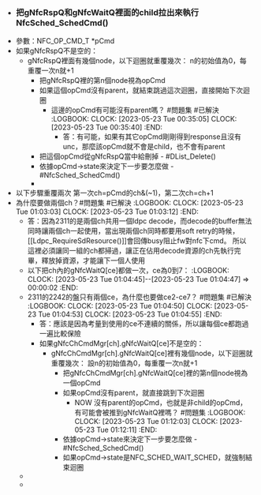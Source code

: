 - ### 把gNfcRspQ和gNfcWaitQ裡面的child拉出來執行NfcSched_SchedCmd()
- 參數：NFC_OP_CMD_T *pCmd
- 如果gNfcRspQ不是空的：
	- gNfcRspQ裡面有幾個node，以下迴圈就重覆幾次：
	  n的初始值為0，每重覆一次n就+1
		- 把gNfcRspQ裡的第n個node視為opCmd
		- 如果這個opCmd沒有parent，就結束跳過這次迴圈，直接開始下次迴圈
			- 這邊的opCmd有可能沒有parent嗎？ #問題集 #已解決
			  :LOGBOOK:
			  CLOCK: [2023-05-23 Tue 00:35:05]
			  CLOCK: [2023-05-23 Tue 00:35:40]
			  :END:
				- 答：有可能，如果有其它opCmd剛剛得到response且沒有unc，那麼該opCmd就不會是child，也不會有parent
		- 把這個opCmd從gNfcRspQ當中給刪掉 - #DList_Delete()
		- 依據opCmd->state來決定下一步要怎麼做 - #NfcSched_SchedCmd()
		-
- 以下步驟重覆兩次
  第一次ch=pCmd的ch&(~1)，第二次ch=ch+1
- 為什麼要做兩個ch？#問題集 #已解決
  :LOGBOOK:
  CLOCK: [2023-05-23 Tue 01:03:03]
  CLOCK: [2023-05-23 Tue 01:03:12]
  :END:
	- 答：因為2311的是兩個ch共用一個ldpc decode，而decode的buffer無法同時讓兩個ch一起使用，當出現兩個ch同時都要用soft retry的時候，[[Ldpc_RequireSdResource()]]會回傳busy阻止fw對nfc下cmd。
	  所以這裡必須讓同一組的ch都掃過，讓正在佔用decode資源的ch先執行完畢，釋放掉資源，才能讓下一個人使用
	- 以下把ch內的gNfcWaitQ[ce]都做一次，ce為0到7：
	  :LOGBOOK:
	  CLOCK: [2023-05-23 Tue 01:04:45]--[2023-05-23 Tue 01:04:47] =>  00:00:02
	  :END:
	- 2311的2242的盤只有兩個ce，為什麼也要做ce2-ce7？ #問題集 #已解決
	  :LOGBOOK:
	  CLOCK: [2023-05-23 Tue 01:04:50]
	  CLOCK: [2023-05-23 Tue 01:04:53]
	  CLOCK: [2023-05-23 Tue 01:04:55]
	  :END:
		- 答：應該是因為考量到使用的ce不連續的關係，所以讓每個ce都跑過一遍比較保險
		- 如果gNfcChCmdMgr[ch].gNfcWaitQ[ce]不是空的：
			- gNfcChCmdMgr[ch].gNfcWaitQ[ce]裡有幾個node，以下迴圈就重覆幾次：
			  設n的初始值為0，每重覆一次n就+1
				- 把gNfcChCmdMgr[ch].gNfcWaitQ[ce]裡的第n個node視為一個opCmd
				- 如果opCmd沒有parent，就直接跳到下次迴圈
					- NOW 沒有parent的opCmd，也就是非child的opCmd，有可能會被推到gNfcWaitQ裡嗎？ #問題集
					  :LOGBOOK:
					  CLOCK: [2023-05-23 Tue 01:12:03]
					  CLOCK: [2023-05-23 Tue 01:12:11]
					  :END:
				- 依據opCmd->state來決定下一步要怎麼做 - #NfcSched_SchedCmd()
				- 如果opCmd->state是NFC_SCHED_WAIT_SCHED，就強制結束迴圈
	-
	-